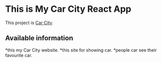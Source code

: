 # This is My Car City React App

This project is [Car City](https://agitated-archimedes-b880fd.netlify.app/).

## Available information

*this my Car City website.
*this site for showing car.
*people car see their favourite car.
